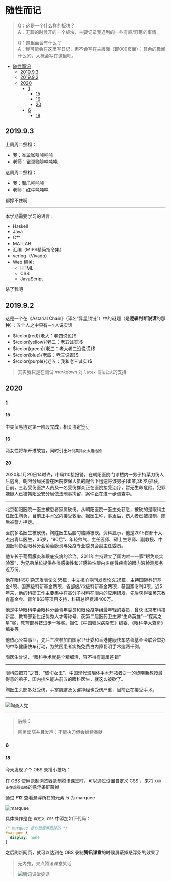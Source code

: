 # 随性而记

> Q：这是一个什么样的板块？  
> A：无聊的时候开的一个板块，主要记录我遇到的一些有趣/奇葩的事情  。
>
> Q：这里面会有什么？  
> A：我可能会在这里写日记，但不会写在主版面（即000页面）；其余的趣闻什么的，大概会写在这里吧。

- [随性而记](#随性而记)
  - [2019.9.3](#201993)
  - [2019.9.2](#201992)
  - [2020](#2020)
    - [1](#1)
      - [15](#15)
      - [16](#16)
      - [20](#20)
    - [6](#6)
      - [18](#18)


## 2019.9.3

上周周二祭祖：

- 我：雀巢咖啡吨吨吨
- 老师：雀巢咖啡吨吨吨

这周周二祭祖：

- 我：魔爪吨吨吨
- 老师：红牛吨吨吨

都撑不住啊

---

本学期需要学习的语言：

- Haskell
- Java
- C艹
- MATLAB
- 汇编（MIPS精简指令集）
- verlog（Vivado）
- Web 相关: 
  - HTML
  - CSS
  - JavaScript

杀了我吧

## 2019.9.2

这是一个在《Astarial Chain》（译名“异星锁链”）中的谜题（是**逻辑判断说谎**的那种）：五个人之中只有`一个人`说实话

- $\color{red}{老大：老四说谎}$
- $\color{yellow}{老二：老五诚实}$
- $\color{green}{老三：老大老二没说谎}$
- $\color{blue}{老四：老三说谎}$
- $\color{purple}{老五：我和老三诚实}$

> 其实我只是在测试 *markdown* 对 `latex 语法公式`的支持

## 2020

### 1

#### 15

中美贸易协定第一阶段完成，相关协定签订

#### 16

两女性将车开进故宫，同时引出`叶剑英孙女太庙结婚`

#### 20

2020年1月20日14时许，市局110接报警，在朝阳医院门诊楼内一男子持菜刀伤人后逃离。朝阳分局民警在医院安保人员的配合下迅速将该男子(崔某,36岁)抓获。目前，三名受伤医护人员及一名受伤群众正在医院接受治疗，暂无生命危险。犯罪嫌疑人已被朝阳公安分局依法刑事拘留，案件正在进一步调查中。

---

北京朝阳医院一医生被患者家属砍伤。从朝阳医院一医生处获悉，被砍的是眼科主任医生陶勇，目前正手术室内接受救治。据医生称，事发后，伤人者已被控制，随后被警方押走。 ​

医院多名医生被砍伤，陶姓医生后脑勺胳膊被砍。资料显示，他是2015首都十大杰出青年医生，35岁，“80后”、年轻帅气、主任医师、硕士生导师、副教授、中国医师协会眼科分会葡萄膜炎与免疫专业委员会副主任委员。

他专长于葡萄膜炎和眼底疾病的诊治。2011年主持建立了国内唯一一家“眼免疫实验室”，为兄弟单位提供各类感染性和非感染性眼内炎症性疾病的眼内液检测服务近万份。

他在眼科SCI杂志发表论文55篇，中文核心期刊发表论文26篇，主持国际科研基金4项、国家级科研基金两项，省部级/市级科研基金两项，获国家专利3项。近5年来，他的科研工作主要集中在高分子材料在眼内的应用研发，先后获得霍英东教育基金会、青年863等项目支持，科研总经费超400万。

他是中华眼科学会眼科分会青年委员和眼免疫学组最年轻的委员，曾获北京市科技新星、教育部新世纪优秀人才等称号、获第二届医药卫生界“生命英雄”--“探索之星”奖，教育部科技进步一等奖。担任《中国糖尿病杂志》编委、《眼科学大查房》编委等。

他热心公益事业，先后三次参加由国家卫计委和香港健康快车慈善基金会联合举办的中华健康快车行动，为贫困患者实施免费白内障复明手术逾两千例。

陶医生曾说，“眼科手术就是个精细活，容不得有毫厘差错”

---

眼科四把刀”之首、“玻切女王”、中国现代玻璃体手术开拓者之一的黎晓新教授最得意的弟子，国内排名能进前五的眼科医生，就这么被砍了。

陶医生头部多处受伤，手掌肌腱及关键神经也受伤严重，目前正在接受手术。

---

![陶勇入党](./陶勇入党.jpg)

---

> 后续：
> 
> 陶勇出院并且发声：不能执刀但会继续奉献

### 6

#### 18

今天发现了个 OBS 录播小技巧：

在 OBS 使用录制浏览器录制腾讯课堂时，可以通过设置自定义 CSS ，来将 `XXX 正在观看直播`的悬浮条屏蔽掉

通过 __F12__ 查看悬浮所在的元素 *id* 为 marquee

![marquee](./marquee.png)

具体操作是在 `自定义 CSS` 中添加如下代码：

```css
/* marquee 是你想要屏蔽掉的 */
#marquee {
  display: none
}
```

之后刷新网页，就可以达到在 OBS 录制**腾讯课堂**的时候屏蔽掉悬浮条的效果了

> 无内鬼，来点腾讯课堂笑话
> 
> ![腾讯课堂笑话](./txkeJoke.png)